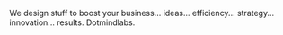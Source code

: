 We design stuff to boost your business... ideas... efficiency... strategy... innovation... results. Dotmindlabs.
